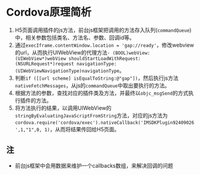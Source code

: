 # Cordova原理简析

1. H5页面调用插件的js方法，前台js框架把调用的方法存入队列(`commandQueue`)中，相关参数包括类名、方法名、参数、回调id等。
2. 通过`execIframe.contentWindow.location = 'gap://ready'`，修改webview的url，从而执行UIWebView的代理方法`- (BOOL)webView:(UIWebView*)webView shouldStartLoadWithRequest:(NSURLRequest*)request navigationType:(UIWebViewNavigationType)navigationType`。
3. 判断`if ([[url scheme] isEqualToString:@"gap"])`，然后执行js方法`nativeFetchMessages`，从js的`commandQueue`中取出要执行的方法。
4. 根据方法的参数，查找对应的插件类及方法，并最终以`objc_msgSend`的方式执行插件的方法。
5. 将方法执行的结果，以调用UIWebView的`stringByEvaluatingJavaScriptFromString`方法，对应的js方法为`cordova.require('cordova/exec').nativeCallback('IMSDKPlugin92409026',1,"1",0, 1)`，从而将结果传回给H5页面。

## 注
* 前台js框架中会用数据来维护一个callbacks数组，来解决回调的问题

